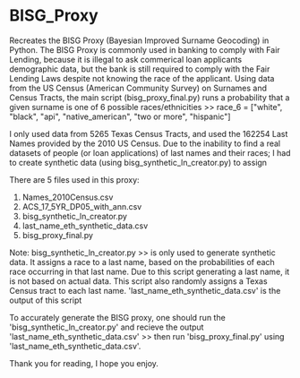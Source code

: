 # BISG_Proxy
Recreates the BISG Proxy (Bayesian Improved Surname Geocoding) in Python. The BISG Proxy is commonly used in banking to comply with Fair Lending, because it is illegal to ask commerical loan applicants demographic data, but the bank is still required to comply with the Fair Lending Laws despite not knowing the race of the applicant.
Using data from the US Census (American Community Survey) on Surnames and Census Tracts, the main script (bisg_proxy_final.py) runs a probability that a given surname is one of 
6 possible races/ethnicities >> race_6 = ["white", "black", "api", "native_american", "two or more", "hispanic"]

I only used data from 5265 Texas Census Tracts, and used the 162254 Last Names provided by the 2010 US Census.  Due to the inability to find a real datasets of people (or loan applications) of last names and their races; I had to create synthetic data (using bisg_synthetic_ln_creator.py) to assign 

There are 5 files used in this proxy:
  1) Names_2010Census.csv
  2) ACS_17_5YR_DP05_with_ann.csv
  3) bisg_synthetic_ln_creator.py
  4) last_name_eth_synthetic_data.csv
  5) bisg_proxy_final.py
  
  Note: bisg_synthetic_ln_creator.py >> is only used to generate synthetic data.  It assigns a race to a last name, based on the probabilities of each race occurring in that last name.  Due to this script generating a last name, it is not based on actual data.  This script also randomly assigns a Texas Census tract to each last name. 'last_name_eth_synthetic_data.csv' is the output of this script
  
  To accurately generate the BISG proxy, one should run the 'bisg_synthetic_ln_creator.py' and recieve the output 'last_name_eth_synthetic_data.csv' >> then run 'bisg_proxy_final.py' using 'last_name_eth_synthetic_data.csv'.
  
  Thank you for reading, I hope you enjoy.
